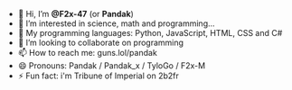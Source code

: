 - 👋 Hi, I’m **@F2x-47** (or **Pandak**)
- 👀 I’m interested in science, math and programming...
- 🧠 My programming languages: Python, JavaScript, HTML, CSS and C#
- 💞️ I’m looking to collaborate on programming
- 📫 How to reach me: guns.lol/pandak
- 😄 Pronouns: Pandak / Pandak_x / TyloGo / F2x-M
- ⚡ Fun fact: i'm Tribune of Imperial on 2b2fr
